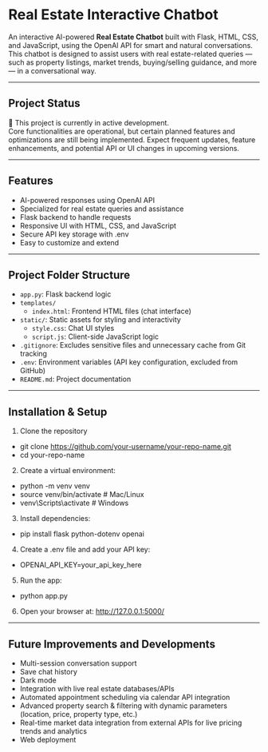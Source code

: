 Real Estate Interactive Chatbot
===============================

An interactive AI-powered **Real Estate Chatbot** built with Flask, HTML, CSS, and JavaScript, using the OpenAI API for smart and natural conversations.  
This chatbot is designed to assist users with real estate-related queries — such as property listings, market trends, buying/selling guidance, and more — in a conversational way.

------------------------------------------------------------
Project Status
------------------------------------------------------------
🚧 This project is currently in active development.  
Core functionalities are operational, but certain planned features and optimizations are still being implemented. Expect frequent updates, feature enhancements, and potential API or UI changes in upcoming versions.

------------------------------------------------------------
Features
------------------------------------------------------------
- AI-powered responses using OpenAI API
- Specialized for real estate queries and assistance
- Flask backend to handle requests
- Responsive UI with HTML, CSS, and JavaScript
- Secure API key storage with .env
- Easy to customize and extend

------------------------------------------------------------
Project Folder Structure
------------------------------------------------------------

- `app.py`: Flask backend logic
- `templates/`
  - `index.html`: Frontend HTML files (chat interface)
- `static/`: Static assets for styling and interactivity
  - `style.css`: Chat UI styles
  - `script.js`: Client-side JavaScript logic
- `.gitignore`: Excludes sensitive files and unnecessary cache from Git tracking
- `.env`: Environment variables (API key configuration, excluded from GitHub)
- `README.md`: Project documentation

------------------------------------------------------------
Installation & Setup
------------------------------------------------------------
1. Clone the repository
- git clone https://github.com/your-username/your-repo-name.git
- cd your-repo-name

2. Create a virtual environment:
- python -m venv venv
- source venv/bin/activate       # Mac/Linux
- venv\Scripts\activate          # Windows

3. Install dependencies:
- pip install flask python-dotenv openai

4. Create a .env file and add your API key:
- OPENAI_API_KEY=your_api_key_here

5. Run the app:
- python app.py

6. Open your browser at:
   http://127.0.0.1:5000/

------------------------------------------------------------
Future Improvements and Developments
------------------------------------------------------------
- Multi-session conversation support
- Save chat history
- Dark mode
- Integration with live real estate databases/APIs
- Automated appointment scheduling via calendar API integration
- Advanced property search & filtering with dynamic parameters (location, price, property type, etc.)
- Real-time market data integration from external APIs for live pricing trends and analytics
- Web deployment

